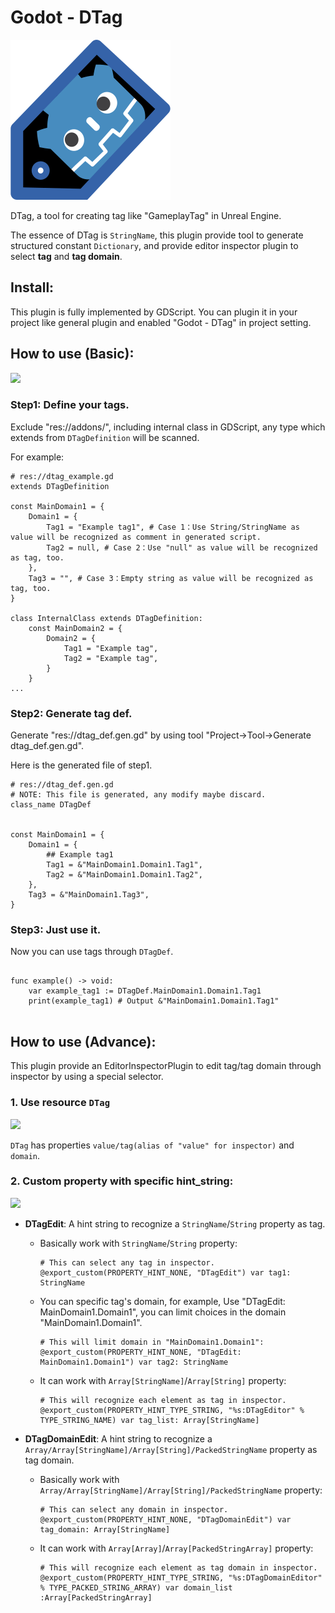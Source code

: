 # Godot - DTag


![](icon.svg)


DTag, a tool for creating tag like "GameplayTag" in Unreal Engine.

The essence of DTag is `StringName`, this plugin provide tool to generate structured constant `Dictionary`, and provide editor inspector plugin to select **tag** and **tag domain**.

## Install:

This plugin is fully implemented by GDScript. You can plugin it in your project like general plugin and enabled "Godot - DTag" in project setting.

## How to use (Basic):

![](.doc/Basic.gif)


### Step1: Define your tags.

Exclude "res://addons/", including internal class in GDScript, any type which extends from `DTagDefinition` will be scanned.

For example:
```GDScript
# res://dtag_example.gd
extends DTagDefinition

const MainDomain1 = {
	Domain1 = {
		Tag1 = "Example tag1", # Case 1：Use String/StringName as value will be recognized as comment in generated script.
		Tag2 = null, # Case 2：Use "null" as value will be recognized as tag, too.
	},
	Tag3 = "", # Case 3：Empty string as value will be recognized as tag, too.
}

class InternalClass extends DTagDefinition:
	const MainDomain2 = {
		Domain2 = {
			Tag1 = "Example tag",
			Tag2 = "Example tag",
		}
	}
...

```

### Step2: Generate tag def.

Generate "res://dtag_def.gen.gd" by using tool "Project->Tool->Generate dtag_def.gen.gd".

Here is the generated file of step1.
```GDScript
# res://dtag_def.gen.gd
# NOTE: This file is generated, any modify maybe discard.
class_name DTagDef


const MainDomain1 = {
	Domain1 = {
		## Example tag1
		Tag1 = &"MainDomain1.Domain1.Tag1",
		Tag2 = &"MainDomain1.Domain1.Tag2",
	},
	Tag3 = &"MainDomain1.Tag3",
}

```

### Step3: Just use it.

Now you can use tags through `DTagDef`.

```

func example() -> void:
	var example_tag1 := DTagDef.MainDomain1.Domain1.Tag1
	print(example_tag1) # Output &"MainDomain1.Domain1.Tag1"


```


## How to use (Advance):

This plugin provide an EditorInspectorPlugin to edit tag/tag domain through inspector by using a special selector.

### 1. Use resource `DTag`

![](.doc/DTag.gif)


`DTag` has properties `value/tag(alias of "value" for inspector)` and `domain`.


### 2. Custom property with specific hint_string:

![](.doc/Custom.gif)


- **DTagEdit**: A hint string to recognize a `StringName`/`String` property as tag.

	- Basically work with `StringName`/`String` property:

		```GDScript
		# This can select any tag in inspector.
		@export_custom(PROPERTY_HINT_NONE, "DTagEdit") var tag1: StringName
		```

	- You can specific tag's domain, for example, Use "DTagEdit: MainDomain1.Domain1", you can limit choices in the domain "MainDomain1.Domain1".

		``` GDScript
		# This will limit domain in "MainDomain1.Domain1":
		@export_custom(PROPERTY_HINT_NONE, "DTagEdit: MainDomain1.Domain1") var tag2: StringName
		```

    - It can work with `Array[StringName]`/`Array[String]` property:

		``` GDScript
		# This will recognize each element as tag in inspector.
		@export_custom(PROPERTY_HINT_TYPE_STRING, "%s:DTagEditor" % TYPE_STRING_NAME) var tag_list: Array[StringName]
		```

- **DTagDomainEdit**: A hint string to recognize a `Array/Array[StringName]/Array[String]/PackedStringName` property as tag domain.

	- Basically work with `Array/Array[StringName]/Array[String]/PackedStringName` property:

		```GDScript
		# This can select any domain in inspector.
		@export_custom(PROPERTY_HINT_NONE, "DTagDomainEdit") var tag_domain: Array[StringName]
		```

    - It can work with `Array[Array]`/`Array[PackedStringArray]` property:

		```GDScript
		# This will recognize each element as tag domain in inspector.
        @export_custom(PROPERTY_HINT_TYPE_STRING, "%s:DTagDomainEditor" % TYPE_PACKED_STRING_ARRAY) var domain_list :Array[PackedStringArray]
		```
